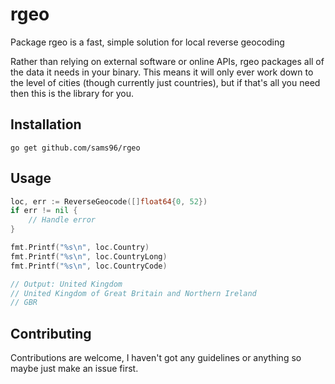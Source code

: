 # rgeo

Package rgeo is a fast, simple solution for local reverse geocoding

Rather than relying on external software or online APIs, rgeo packages all of
the data it needs in your binary. This means it will only ever work down to the
level of cities (though currently just countries), but if that's all you need
then this is the library for you.

## Installation

    go get github.com/sams96/rgeo

## Usage

```go
loc, err := ReverseGeocode([]float64{0, 52})
if err != nil {
	// Handle error
}

fmt.Printf("%s\n", loc.Country)
fmt.Printf("%s\n", loc.CountryLong)
fmt.Printf("%s\n", loc.CountryCode)

// Output: United Kingdom
// United Kingdom of Great Britain and Northern Ireland
// GBR
```

## Contributing

Contributions are welcome, I haven't got any guidelines or anything so maybe
just make an issue first.
